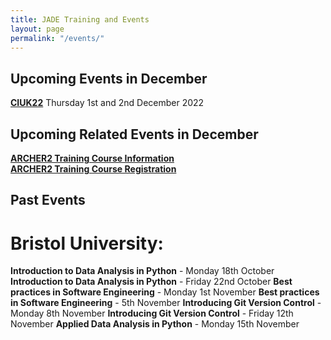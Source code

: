```yaml
---
title: JADE Training and Events
layout: page
permalink: "/events/"
---
```


## Upcoming Events in December 

**[CIUK22](https://www.scd.stfc.ac.uk/Pages/CIUK2022.aspx)** Thursday 1st and 2nd December 2022 
<br>

## Upcoming Related Events in December 

**[ARCHER2 Training Course Information](https://www.archer2.ac.uk/training/courses/221213-modern-fortran/)**
<br>
**[ARCHER2 Training Course Registration](https://www.archer2.ac.uk/training/#upcoming-training)** 
<br>
## Past Events 
# Bristol University:
**Introduction to Data Analysis in Python** - Monday 18th October
**Introduction to Data Analysis in Python** - Friday 22nd October 
**Best practices in Software Engineering** - Monday 1st November 
**Best practices in Software Engineering** - 5th November 
**Introducing Git Version Control** - Monday 8th November 
**Introducing Git Version Control** - Friday 12th November 
**Applied Data Analysis in Python** - Monday 15th November 
